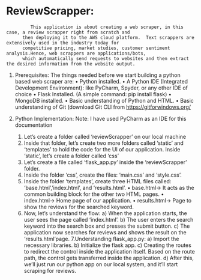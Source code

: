 # ReviewScrapper:
             This application is about creating a web scraper, in this case, a review scrapper right from scratch and 
          then deploying it to the AWS cloud platform.  Text scrappers are extensively used in the industry today for 
          competitive pricing, market studies, customer sentiment analysis.Hence, web scrappers are applications/bots, 
          which automatically send requests to websites and then extract the desired information from the website output.
          
         
1. Prerequisites:
       The things needed before we start building a python based web scraper are:
              • Python installed.
              • A Python IDE (Integrated Development Environment): like PyCharm, Spyder, or any other IDE of choice
              • Flask Installed. (A simple command: pip install flask)
              • MongoDB installed.
              • Basic understanding of Python and HTML.
              • Basic understanding of Git (download Git CLI from https://gitforwindows.org/  

2. Python Implementation:
    Note: I have used PyCharm as an IDE for this documentation
    
    1. Let’s create a folder called ‘reviewScrapper’ on our local machine
    2. Inside that folder, let’s create two more folders called ‘static’ and ‘templates’ to hold the code for the UI of our application. 
        Inside ‘static’, let’s create a folder called ‘css’ 
    3. Let’s create a file called ‘flask_app.py’ inside the ‘reviewScrapper’ folder.
    4. Inside the folder ‘css’, create the files: ‘main.css’ and ‘style.css’. 
    5. Inside the folder ‘templates’, create three HTML files called: ‘base.html’,’index.html’, and ‘results.html’.
        • base.html→ It acts as the common building block for the other two HTML pages.
        • index.html→ Home page of our application.
        • results.html→ Page to show the reviews for the searched keyword.
     6. Now, let’s understand the flow:
        a) When the application starts, the user sees the page called ‘index.html’.
        b) The user enters the search keyword into the search box and presses the submit button.
        c) The application now searches for reviews and shows the result on the ‘results.html’page.
     7.Understanding flask_app.py:
        a) Import the necessary libraries.
        b) Initialize the flask app.
        c) Creating the routes to redirect the control inside the application itself. Based on the route path, the control gets transferred inside the application.
        d) After this, we’ll just run our python app on our local system, and it’ll start scraping for reviews.
